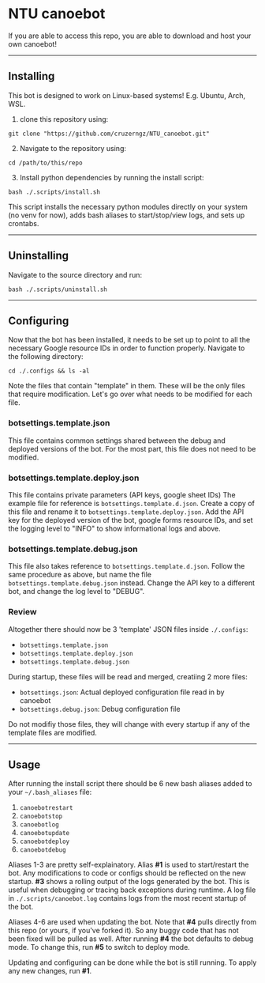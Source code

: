 # NTU canoebot
If you are able to access this repo, you are able to download and host your own canoebot!

---

## Installing
This bot is designed to work on Linux-based systems! E.g. Ubuntu, Arch, WSL.
1. clone this repository using:

`git clone "https://github.com/cruzerngz/NTU_canoebot.git"`

2. Navigate to the repository using:

`cd /path/to/this/repo`

3. Install python dependencies by running the install script:

`bash ./.scripts/install.sh`

This script installs the necessary python modules directly on your system (no venv for now), adds bash aliases to start/stop/view logs, and sets up crontabs.

---

## Uninstalling
Navigate to the source directory and run:

`bash ./.scripts/uninstall.sh`

---

## Configuring
Now that the bot has been installed, it needs to be set up to point to all the necessary Google resource IDs in order to function properly.
Navigate to the following directory:

`cd ./.configs && ls -al`

Note the files that contain "template" in them.
These will be the only files that require modification.
Let's go over what needs to be modified for each file.

### botsettings.template.json
This file contains common settings shared between the debug and deployed versions of the bot.
For the most part, this file does not need to be modified.

### botsettings.template.deploy.json
This file contains private parameters (API keys, google sheet IDs)
The example file for reference is `botsettings.template.d.json`.
Create a copy of this file and rename it to `botsettings.template.deploy.json`.
Add the API key for the deployed version of the bot, google forms resource IDs, and set the logging level to "INFO" to show informational logs and above.

### botsettings.template.debug.json
This file also takes reference to `botsettings.template.d.json`.
Follow the same procedure as above, but name the file `botsettings.template.debug.json` instead.
Change the API key to a different bot, and change the log level to "DEBUG".

### Review
Altogether there should now be 3 'template' JSON files inside `./.configs`:
- `botsettings.template.json`
- `botsettings.template.deploy.json`
- `botsettings.template.debug.json`

During startup, these files will be read and merged, creatiing 2 more files:
- `botsettings.json`: Actual deployed configuration file read in by canoebot
- `botsettings.debug.json`: Debug configuration file

Do not modifiy those files, they will change with every startup if any of the template files are modified.

---

## Usage
After running the install script there should be 6 new bash aliases added to your `~/.bash_aliases` file:

1. `canoebotrestart`
2. `canoebotstop`
3. `canoebotlog`
4. `canoebotupdate`
5. `canoebotdeploy`
6. `canoebotdebug`

Aliases 1-3 are pretty self-explainatory.
Alias **#1** is used to start/restart the bot.
Any modifications to code or configs should be reflected on the new startup.
**#3** shows a rolling output of the logs generated by the bot.
This is useful when debugging or tracing back exceptions during runtime.
A log file in `./.scripts/canoebot.log` contains logs from the most recent startup of the bot.

Aliases 4-6 are used when updating the bot.
Note that **#4** pulls directly from this repo (or yours, if you've forked it).
So any buggy code that has not been fixed will be pulled as well.
After running **#4** the bot defaults to debug mode.
To change this, run **#5** to switch to deploy mode.

Updating and configuring can be done while the bot is still running.
To apply any new changes, run **#1**.

